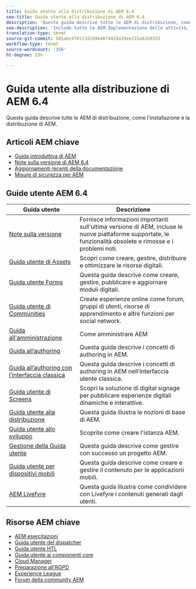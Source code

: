```yaml
---
title: Guida utente alla distribuzione di AEM 6.4
seo-title: Guida utente alla distribuzione di AEM 6.4
description: 'Questa guida descrive tutte le AEM di distribuzione, come l''installazione e la distribuzione di AEM. '
seo-description: 'Include tutte le AEM Implementazione delle attività, come l''installazione e la distribuzione di AEM. '
translation-type: tm+mt
source-git-commit: 501a6c470113d249646f4424a19ee215a82b032d
workflow-type: tm+mt
source-wordcount: '356'
ht-degree: 23%

---
```



# Guida utente alla distribuzione di AEM 6.4

Questa guida descrive tutte le AEM di distribuzione, come l&#39;installazione e la distribuzione di AEM.

## Articoli AEM chiave

* [Guida introduttiva di AEM](https://helpx.adobe.com/experience-manager/get-started.html)
* [Note sulla versione di AEM 6.4](/help/release-notes/home.md)
* [Aggiornamenti recenti della documentazione](https://helpx.adobe.com/experience-manager/documentation-updates.html)
* [Misure di sicurezza per AEM](/help/sites-administering/security-checklist.md)

## Guide utente AEM 6.4

| Guida utente | Descrizione |
|--- |---|
| [Note sulla versione](/help/release-notes/home.md) | Fornisce informazioni importanti sull&#39;ultima versione di AEM, incluse le nuove piattaforme supportate, le funzionalità obsolete e rimosse e i problemi noti. |
| [Guida utente di Assets](/help/assets/home.md) | Scopri come creare, gestire, distribuire e ottimizzare le risorse digitali. |
| [Guida utente Forms](/help/forms/home.md) | Questa guida descrive come creare, gestire, pubblicare e aggiornare moduli digitali. |
| [Guida utente di Communities](/help/communities/home.md) | Create esperienze online come forum, gruppi di utenti, risorse di apprendimento e altre funzioni per social network. |
| [Guida all&#39;amministrazione](/help/sites-administering/home.md) | Come amministrare AEM |
| [Guida all’authoring](/help/sites-authoring/home.md) | Questa guida descrive i concetti di authoring in AEM. |
| [Guida all’authoring con l’interfaccia classica](/help/sites-classic-ui-authoring/home.md) | Questa guida descrive i concetti di authoring in AEM nell’interfaccia utente classica. |
| [Guida utente di Screens](https://docs.adobe.com/content/help/en/experience-manager-screens/user-guide/aem-screens-introduction.html) | Scopri la soluzione di digital signage per pubblicare esperienze digitali dinamiche e interattive. |
| [Guida utente alla distribuzione](/help/sites-deploying/home.md) | Questa guida illustra le nozioni di base di AEM. |
| [Guida utente allo sviluppo](/help/sites-developing/home.md) | Scoprite come creare l&#39;istanza AEM. |
| [Gestione della Guida utente](/help/managing/home.md) | Questa guida descrive come gestire con successo un progetto AEM. |
| [Guida utente per dispositivi mobili](/help/mobile/home.md) | Questa guida descrive come creare e gestire il contenuto per le applicazioni mobili. |
| [AEM Livefyre](https://docs.adobe.com/content/help/en/livefyre/using/home.html) | Questa guida illustra come condividere con Livefyre i contenuti generati dagli utenti. |

## Risorse AEM chiave

* [AEM esercitazioni](https://helpx.adobe.com/experience-manager/kt/index/aem-6-4-videos.html)
* [Guida utente del dispatcher](https://docs.adobe.com/content/help/it-IT/experience-manager-dispatcher/using/dispatcher.html)
* [Guida utente HTL](https://docs.adobe.com/content/help/it-IT/experience-manager-htl/using/overview.html)
* [Guida utente ai componenti core](https://docs.adobe.com/content/help/it-IT/experience-manager-core-components/using/introduction.html)
* [Cloud Manager](https://docs.adobe.com/content/help/it-IT/experience-manager-cloud-manager/using/introduction-to-cloud-manager.html)
* [Preparazione all’RGPD](/help/managing/data-protection-and-privacy.md)
* [Experience League](https://guided.adobe.com/?promoid=K42KVXHD&amp;mv=other#solutions/experience-manager)
* [Forum della community AEM](https://forums.adobe.com/community/experience-cloud/marketing-cloud/experience-manager)